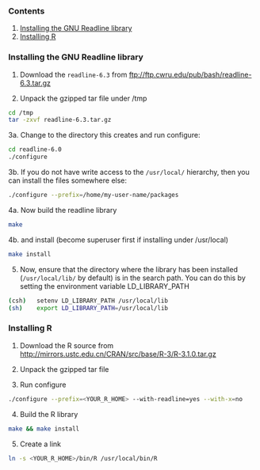 ### Contents

1. [Installing the GNU Readline library](#installing-the-gnu-readline-library)
2. [Installing R](#installing-r)

### Installing the GNU Readline library

1. Download the `readline-6.3` from ftp://ftp.cwru.edu/pub/bash/readline-6.3.tar.gz

2. Unpack the gzipped tar file under /tmp

```sh
cd /tmp
tar -zxvf readline-6.3.tar.gz
```

3a. Change to the directory this creates and run configure:

```sh
cd readline-6.0
./configure
```

3b. If you do not have write access to the `/usr/local/` hierarchy, then you can install the files somewhere else:

```sh	
./configure --prefix=/home/my-user-name/packages
```

4a. Now build the readline library

```sh
make
```

4b. and install (become superuser first if installing under /usr/local)

```sh
make install
```

5. Now, ensure that the directory where the library has been installed (`/usr/local/lib/` by default) is in the search path. You can do this by setting the environment variable LD_LIBRARY_PATH

```sh
(csh)   setenv LD_LIBRARY_PATH /usr/local/lib
(sh)    export LD_LIBRARY_PATH=/usr/local/lib
```

### Installing R

1. Download the R source from http://mirrors.ustc.edu.cn/CRAN/src/base/R-3/R-3.1.0.tar.gz

2. Unpack the gzipped tar file

3. Run configure

```sh
./configure --prefix=<YOUR_R_HOME> --with-readline=yes --with-x=no
```

4. Build the R library

```sh
make && make install
```

5. Create a link

```sh
ln -s <YOUR_R_HOME>/bin/R /usr/local/bin/R
```
